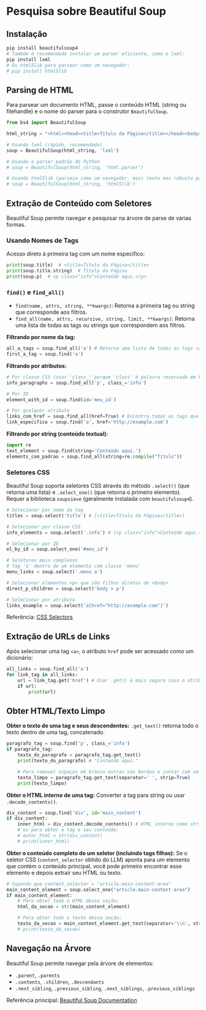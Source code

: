 # Pesquisa sobre Beautiful Soup

## Instalação
```bash
pip install beautifulsoup4
# Também é recomendado instalar um parser eficiente, como o lxml:
pip install lxml
# Ou html5lib para parsear como um navegador:
# pip install html5lib
```

## Parsing de HTML
Para parsear um documento HTML, passe o conteúdo HTML (string ou filehandle) e o nome do parser para o construtor `BeautifulSoup`.
```python
from bs4 import BeautifulSoup

html_string = "<html><head><title>Título da Página</title></head><body><p class='info'>Conteúdo aqui.</p><a>Link</a></body></html>"

# Usando lxml (rápido, recomendado)
soup = BeautifulSoup(html_string, 'lxml')

# Usando o parser padrão do Python
# soup = BeautifulSoup(html_string, 'html.parser')

# Usando html5lib (parseia como um navegador, mais lento mas robusto para HTML malformado)
# soup = BeautifulSoup(html_string, 'html5lib')
```

## Extração de Conteúdo com Seletores

Beautiful Soup permite navegar e pesquisar na árvore de parse de várias formas.

### Usando Nomes de Tags
Acesso direto à primeira tag com um nome específico:
```python
print(soup.title)  # <title>Título da Página</title>
print(soup.title.string)  # Título da Página
print(soup.p)  # <p class="info">Conteúdo aqui.</p>
```

### `find()` e `find_all()`
*   `find(name, attrs, string, **kwargs)`: Retorna a primeira tag ou string que corresponde aos filtros.
*   `find_all(name, attrs, recursive, string, limit, **kwargs)`: Retorna uma lista de todas as tags ou strings que correspondem aos filtros.

**Filtrando por nome da tag:**
```python
all_a_tags = soup.find_all('a') # Retorna uma lista de todas as tags <a>
first_a_tag = soup.find('a')
```

**Filtrando por atributos:**
```python
# Por classe CSS (usar 'class_' porque 'class' é palavra reservada em Python)
info_paragraphs = soup.find_all('p', class_='info')

# Por ID
element_with_id = soup.find(id='meu_id')

# Por qualquer atributo
links_com_href = soup.find_all(href=True) # Encontra todas as tags que possuem o atributo href
link_especifico = soup.find('a', href='http://example.com')
```

**Filtrando por string (conteúdo textual):**
```python
import re
text_element = soup.find(string='Conteúdo aqui.')
elements_com_padrao = soup.find_all(string=re.compile("Título"))
```

### Seletores CSS
Beautiful Soup suporta seletores CSS através do método `.select()` (que retorna uma lista) e `.select_one()` (que retorna o primeiro elemento). Requer a biblioteca `soupsieve` (geralmente instalada com `beautifulsoup4`).

```python
# Selecionar por nome da tag
titles = soup.select('title') # [<title>Título da Página</title>]

# Selecionar por classe CSS
info_elements = soup.select('.info') # [<p class="info">Conteúdo aqui.</p>]

# Selecionar por ID
el_by_id = soup.select_one('#meu_id')

# Seletores mais complexos
# Tag 'a' dentro de um elemento com classe 'menu'
menu_links = soup.select('.menu a')

# Selecionar elementos <p> que são filhos diretos de <body>
direct_p_children = soup.select('body > p')

# Selecionar por atributo
links_example = soup.select('a[href="http://example.com"]')
```
Referência: [CSS Selectors](https://beautiful-soup-4.readthedocs.io/en/latest/#css-selectors)

## Extração de URLs de Links
Após selecionar uma tag `<a>`, o atributo `href` pode ser acessado como um dicionário:
```python
all_links = soup.find_all('a')
for link_tag in all_links:
    url = link_tag.get('href') # Usar .get() é mais seguro caso o atributo não exista
    if url:
        print(url)
```

## Obter HTML/Texto Limpo

**Obter o texto de uma tag e seus descendentes:**
`.get_text()` retorna todo o texto dentro de uma tag, concatenado.
```python
paragrafo_tag = soup.find('p', class_='info')
if paragrafo_tag:
    texto_do_paragrafo = paragrafo_tag.get_text()
    print(texto_do_paragrafo) # "Conteúdo aqui."

    # Para remover espaços em branco extras nas bordas e juntar com um separador:
    texto_limpo = paragrafo_tag.get_text(separator=' ', strip=True)
    print(texto_limpo)
```

**Obter o HTML interno de uma tag:**
Converter a tag para string ou usar `.decode_contents()`.
```python
div_content = soup.find('div', id='main_content')
if div_content:
    inner_html = div_content.decode_contents() # HTML interno como string
    # ou para obter a tag e seu conteúdo:
    # outer_html = str(div_content)
    # print(inner_html)
```

**Obter o conteúdo completo de um seletor (incluindo tags filhas):**
Se o seletor CSS (`content_selector` obtido do LLM) aponta para um elemento que contém o conteúdo principal, você pode primeiro encontrar esse elemento e depois extrair seu HTML ou texto.

```python
# Supondo que content_selector = "article.main-content-area"
main_content_element = soup.select_one("article.main-content-area")
if main_content_element:
    # Para obter todo o HTML dessa seção:
    html_da_secao = str(main_content_element)

    # Para obter todo o texto dessa seção:
    texto_da_secao = main_content_element.get_text(separator='\\n', strip=True)
    # print(texto_da_secao)
```

## Navegação na Árvore
Beautiful Soup permite navegar pela árvore de elementos:
*   `.parent`, `.parents`
*   `.contents`, `.children`, `.descendants`
*   `.next_sibling`, `.previous_sibling`, `.next_siblings`, `.previous_siblings`

Referência principal: [Beautiful Soup Documentation](https://beautiful-soup-4.readthedocs.io/en/latest/)
```
